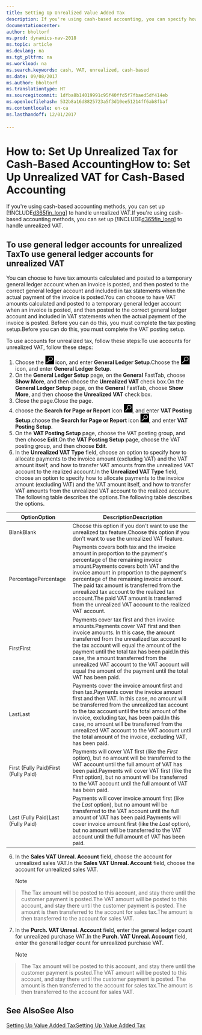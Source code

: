 ```yaml
---
title: Setting Up Unrealized Value Added Tax
description: If you're using cash-based accounting, you can specify how to handle unrealized tax for sales and purchases.
documentationcenter: 
author: bholtorf
ms.prod: dynamics-nav-2018
ms.topic: article
ms.devlang: na
ms.tgt_pltfrm: na
ms.workload: na
ms.search.keywords: cash, VAT, unrealized, cash-based
ms.date: 09/08/2017
ms.author: bholtorf
ms.translationtype: HT
ms.sourcegitcommit: 1dfba8b14019991c95f40ffd5f7fbaed5df414eb
ms.openlocfilehash: 532b8a16d8825723a5f3d10ee51214ff6ab8fbaf
ms.contentlocale: en-ca
ms.lasthandoff: 12/01/2017

---
```


# <a name="how-to-set-up-unrealized-vat-for-cash-based-accounting"></a><span data-ttu-id="5cc1a-103">How to: Set Up Unrealized Tax for Cash-Based Accounting</span><span class="sxs-lookup"><span data-stu-id="5cc1a-103">How to: Set Up Unrealized VAT for Cash-Based Accounting</span></span>
<span data-ttu-id="5cc1a-104">If you're using cash-based accounting methods, you can set up [!INCLUDE[d365fin_long](includes/d365fin_long_md.md)] to handle unrealized VAT.</span><span class="sxs-lookup"><span data-stu-id="5cc1a-104">If you're using cash-based accounting methods, you can set up [!INCLUDE[d365fin_long](includes/d365fin_long_md.md)] to handle unrealized VAT.</span></span>

## <a name="to-use-general-ledger-accounts-for-unrealized-vat"></a><span data-ttu-id="5cc1a-105">To use general ledger accounts for unrealized Tax</span><span class="sxs-lookup"><span data-stu-id="5cc1a-105">To use general ledger accounts for unrealized VAT</span></span>
<span data-ttu-id="5cc1a-106">You can choose to have tax amounts calculated and posted to a temporary general ledger account when an invoice is posted, and then posted to the correct general ledger account and included in tax statements when the actual payment of the invoice is posted.</span><span class="sxs-lookup"><span data-stu-id="5cc1a-106">You can choose to have VAT amounts calculated and posted to a temporary general ledger account when an invoice is posted, and then posted to the correct general ledger account and included in VAT statements when the actual payment of the invoice is posted.</span></span> <span data-ttu-id="5cc1a-107">Before you can do this, you must complete the tax posting setup.</span><span class="sxs-lookup"><span data-stu-id="5cc1a-107">Before you can do this, you must complete the VAT posting setup.</span></span>

<span data-ttu-id="5cc1a-108">To use accounts for unrealized tax, follow these steps:</span><span class="sxs-lookup"><span data-stu-id="5cc1a-108">To use accounts for unrealized VAT, follow these steps:</span></span>
1. <span data-ttu-id="5cc1a-109">Choose the ![Search for Page or Report](media/ui-search/search_small.png "Search for Page or Report icon") icon, and enter **General Ledger Setup**.</span><span class="sxs-lookup"><span data-stu-id="5cc1a-109">Choose the ![Search for Page or Report](media/ui-search/search_small.png "Search for Page or Report icon") icon, and enter **General Ledger Setup**.</span></span> 
2. <span data-ttu-id="5cc1a-110">On the **General Ledger Setup** page, on the **General** FastTab, choose **Show More**, and then choose the **Unrealized VAT** check box.</span><span class="sxs-lookup"><span data-stu-id="5cc1a-110">On the **General Ledger Setup** page, on the **General** FastTab, choose **Show More**, and then choose the **Unrealized VAT** check box.</span></span>
3. <span data-ttu-id="5cc1a-111">Close the page.</span><span class="sxs-lookup"><span data-stu-id="5cc1a-111">Close the page.</span></span>
4. <span data-ttu-id="5cc1a-112">choose the **Search for Page or Report** icon ![Search for Page or Report](media/ui-search/search_small.png "Search for Page or Report icon"), and enter **VAT Posting Setup**.</span><span class="sxs-lookup"><span data-stu-id="5cc1a-112">choose the **Search for Page or Report** icon ![Search for Page or Report](media/ui-search/search_small.png "Search for Page or Report icon"), and enter **VAT Posting Setup**.</span></span> 
5. <span data-ttu-id="5cc1a-113">On the **VAT Posting Setup** page, choose the VAT posting group, and then choose **Edit**.</span><span class="sxs-lookup"><span data-stu-id="5cc1a-113">On the **VAT Posting Setup** page, choose the VAT posting group, and then choose **Edit**.</span></span> 
6. <span data-ttu-id="5cc1a-114">In the **Unrealized VAT Type** field, choose an option to specify how to allocate payments to the invoice amount (excluding VAT) and the VAT amount itself, and how to transfer VAT amounts from the unrealized VAT account to the realized account.</span><span class="sxs-lookup"><span data-stu-id="5cc1a-114">In the **Unrealized VAT Type** field, choose an option to specify how to allocate payments to the invoice amount (excluding VAT) and the VAT amount itself, and how to transfer VAT amounts from the unrealized VAT account to the realized account.</span></span> <span data-ttu-id="5cc1a-115">The following table describes the options.</span><span class="sxs-lookup"><span data-stu-id="5cc1a-115">The following table describes the options.</span></span>

| <span data-ttu-id="5cc1a-116">Option</span><span class="sxs-lookup"><span data-stu-id="5cc1a-116">Option</span></span> | <span data-ttu-id="5cc1a-117">Description</span><span class="sxs-lookup"><span data-stu-id="5cc1a-117">Description</span></span> |
| --- | --- |
| <span data-ttu-id="5cc1a-118">Blank</span><span class="sxs-lookup"><span data-stu-id="5cc1a-118">Blank</span></span> | <span data-ttu-id="5cc1a-119">Choose this option if you don't want to use the unrealized tax feature.</span><span class="sxs-lookup"><span data-stu-id="5cc1a-119">Choose this option if you don't want to use the unrealized VAT feature.</span></span> |
| <span data-ttu-id="5cc1a-120">Percentage</span><span class="sxs-lookup"><span data-stu-id="5cc1a-120">Percentage</span></span> | <span data-ttu-id="5cc1a-121">Payments covers both tax and the invoice amount in proportion to the payment's percentage of the remaining invoice amount.</span><span class="sxs-lookup"><span data-stu-id="5cc1a-121">Payments covers both VAT and the invoice amount in proportion to the payment's percentage of the remaining invoice amount.</span></span> <span data-ttu-id="5cc1a-122">The paid tax amount is transferred from the unrealized tax account to the realized tax account.</span><span class="sxs-lookup"><span data-stu-id="5cc1a-122">The paid VAT amount is transferred from the unrealized VAT account to the realized VAT account.</span></span> |
| <span data-ttu-id="5cc1a-123">First</span><span class="sxs-lookup"><span data-stu-id="5cc1a-123">First</span></span> | <span data-ttu-id="5cc1a-124">Payments cover tax first and then invoice amounts.</span><span class="sxs-lookup"><span data-stu-id="5cc1a-124">Payments cover VAT first and then invoice amounts.</span></span> <span data-ttu-id="5cc1a-125">In this case, the amount transferred from the unrealized tax account to the tax account will equal the amount of the payment until the total tax has been paid.</span><span class="sxs-lookup"><span data-stu-id="5cc1a-125">In this case, the amount transferred from the unrealized VAT account to the VAT account will equal the amount of the payment until the total VAT has been paid.</span></span> |
| <span data-ttu-id="5cc1a-126">Last</span><span class="sxs-lookup"><span data-stu-id="5cc1a-126">Last</span></span> | <span data-ttu-id="5cc1a-127">Payments cover the invoice amount first and then tax.</span><span class="sxs-lookup"><span data-stu-id="5cc1a-127">Payments cover the invoice amount first and then VAT.</span></span> <span data-ttu-id="5cc1a-128">In this case, no amount will be transferred from the unrealized tax account to the tax account until the total amount of the invoice, excluding tax, has been paid.</span><span class="sxs-lookup"><span data-stu-id="5cc1a-128">In this case, no amount will be transferred from the unrealized VAT account to the VAT account until the total amount of the invoice, excluding VAT, has been paid.</span></span> |
| <span data-ttu-id="5cc1a-129">First (Fully Paid)</span><span class="sxs-lookup"><span data-stu-id="5cc1a-129">First (Fully Paid)</span></span> | <span data-ttu-id="5cc1a-130">Payments will cover VAT first (like the _First_ option), but no amount will be transferred to the VAT account until the full amount of VAT has been paid.</span><span class="sxs-lookup"><span data-stu-id="5cc1a-130">Payments will cover VAT first (like the _First_ option), but no amount will be transferred to the VAT account until the full amount of VAT has been paid.</span></span> |
| <span data-ttu-id="5cc1a-131">Last (Fully Paid)</span><span class="sxs-lookup"><span data-stu-id="5cc1a-131">Last (Fully Paid)</span></span> | <span data-ttu-id="5cc1a-132">Payments will cover invoice amount first (like the _Last_ option), but no amount will be transferred to the VAT account until the full amount of VAT has been paid.</span><span class="sxs-lookup"><span data-stu-id="5cc1a-132">Payments will cover invoice amount first (like the _Last_ option), but no amount will be transferred to the VAT account until the full amount of VAT has been paid.</span></span> |

6. <span data-ttu-id="5cc1a-133">In the **Sales VAT Unreal. Account** field, choose the account for unrealized sales VAT.</span><span class="sxs-lookup"><span data-stu-id="5cc1a-133">In the **Sales VAT Unreal. Account** field, choose the account for unrealized sales VAT.</span></span>

    > [!NOTE]  
>   <span data-ttu-id="5cc1a-134">The Tax amount will be posted to this account, and stay there until the customer payment is posted.</span><span class="sxs-lookup"><span data-stu-id="5cc1a-134">The VAT amount will be posted to this account, and stay there until the customer payment is posted.</span></span> <span data-ttu-id="5cc1a-135">The amount is then transferred to the account for sales tax.</span><span class="sxs-lookup"><span data-stu-id="5cc1a-135">The amount is then transferred to the account for sales VAT.</span></span>
7. <span data-ttu-id="5cc1a-136">In the **Purch. VAT Unreal. Account** field, enter the general ledger count for unrealized purchase VAT.</span><span class="sxs-lookup"><span data-stu-id="5cc1a-136">In the **Purch. VAT Unreal. Account** field, enter the general ledger count for unrealized purchase VAT.</span></span>

    > [!NOTE]  
>   <span data-ttu-id="5cc1a-137">The Tax amount will be posted to this account, and stay there until the customer payment is posted.</span><span class="sxs-lookup"><span data-stu-id="5cc1a-137">The VAT amount will be posted to this account, and stay there until the customer payment is posted.</span></span> <span data-ttu-id="5cc1a-138">The amount is then transferred to the account for sales tax.</span><span class="sxs-lookup"><span data-stu-id="5cc1a-138">The amount is then transferred to the account for sales VAT.</span></span>

## <a name="see-also"></a><span data-ttu-id="5cc1a-139">See Also</span><span class="sxs-lookup"><span data-stu-id="5cc1a-139">See Also</span></span>
[<span data-ttu-id="5cc1a-140">Setting Up Value Added Tax</span><span class="sxs-lookup"><span data-stu-id="5cc1a-140">Setting Up Value Added Tax</span></span>](finance-setup-vat.md)
